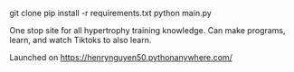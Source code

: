 git clone <repo-url>
pip install -r requirements.txt
python main.py

One stop site for all hypertrophy training knowledge. Can make programs, learn, and watch Tiktoks to also learn.

Launched on https://henrynguyen50.pythonanywhere.com/
